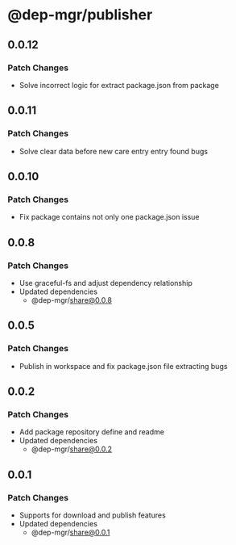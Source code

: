 # @dep-mgr/publisher

## 0.0.12

### Patch Changes

- Solve incorrect logic for extract package.json from package

## 0.0.11

### Patch Changes

- Solve clear data before new care entry entry found bugs

## 0.0.10

### Patch Changes

- Fix package contains not only one package.json issue

## 0.0.8

### Patch Changes

- Use graceful-fs and adjust dependency relationship
- Updated dependencies
  - @dep-mgr/share@0.0.8

## 0.0.5

### Patch Changes

- Publish in workspace and fix package.json file extracting bugs

## 0.0.2

### Patch Changes

- Add package repository define and readme
- Updated dependencies
  - @dep-mgr/share@0.0.2

## 0.0.1

### Patch Changes

- Supports for download and publish features
- Updated dependencies
  - @dep-mgr/share@0.0.1
